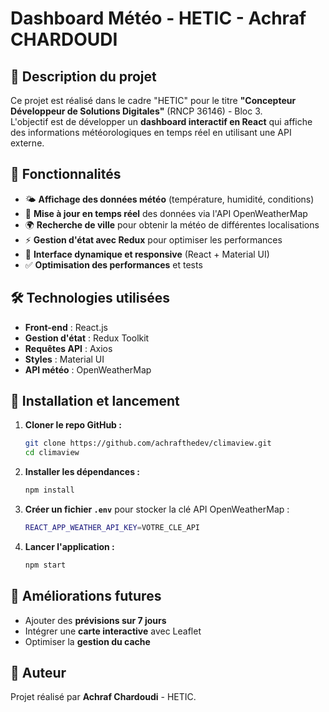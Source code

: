 # Dashboard Météo - HETIC - Achraf CHARDOUDI

## 📌 Description du projet

Ce projet est réalisé dans le cadre "HETIC" pour le titre **"Concepteur Développeur de Solutions Digitales"** (RNCP 36146) - Bloc 3.  
L'objectif est de développer un **dashboard interactif en React** qui affiche des informations météorologiques en temps réel en utilisant une API externe.

## 🚀 Fonctionnalités

- 🌤️ **Affichage des données météo** (température, humidité, conditions)  
- 🔄 **Mise à jour en temps réel** des données via l'API OpenWeatherMap  
- 🌍 **Recherche de ville** pour obtenir la météo de différentes localisations  
- ⚡ **Gestion d'état avec Redux** pour optimiser les performances  
- 🎨 **Interface dynamique et responsive** (React + Material UI)  
- ✅ **Optimisation des performances** et tests

## 🛠️ Technologies utilisées

- **Front-end** : React.js  
- **Gestion d'état** : Redux Toolkit  
- **Requêtes API** : Axios  
- **Styles** : Material UI
- **API météo** : OpenWeatherMap  

## 🔧 Installation et lancement

1. **Cloner le repo GitHub :**  
   ```sh
   git clone https://github.com/achrafthedev/climaview.git
   cd climaview
   ```

2. **Installer les dépendances :**  
   ```sh
   npm install
   ```

3. **Créer un fichier `.env`** pour stocker la clé API OpenWeatherMap :  
   ```sh
   REACT_APP_WEATHER_API_KEY=VOTRE_CLE_API
   ```

4. **Lancer l'application :**  
   ```sh
   npm start
   ```

## 📌 Améliorations futures

- Ajouter des **prévisions sur 7 jours**
- Intégrer une **carte interactive** avec Leaflet
- Optimiser la **gestion du cache**

## 📝 Auteur

Projet réalisé par **Achraf Chardoudi** - HETIC.


